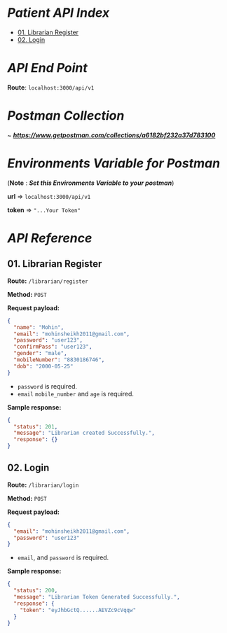 # _Patient API Index_

- [01. Librarian Register](#01-librarian-register)
- [02. Login](#02-login)

# _API End Point_

**Route**: `localhost:3000/api/v1`

# _Postman Collection_

~ _**https://www.getpostman.com/collections/a6182bf232a37d783100**_

# _Environments Variable for Postman_

(**Note** : _**Set this Environments Variable to your postman**_)

**url** => `localhost:3000/api/v1`

**token** => `"...Your Token"`

# _API Reference_

## 01. Librarian Register

**Route:**
`/librarian/register`

**Method:**
`POST`

**Request payload:**

```json
{
  "name": "Mohin",
  "email": "mohinsheikh2011@gmail.com",
  "password": "user123",
  "confirmPass": "user123",
  "gender": "male",
  "mobileNumber": "8830186746",
  "dob": "2000-05-25"
}
```

- `password` is required.
- `email` `mobile_number` and `age` is required.

**Sample response:**

```json
{
  "status": 201,
  "message": "Librarian created Successfully.",
  "response": {}
}
```

## 02. Login

**Route:**
`/librarian/login`

**Method:**
`POST`

**Request payload:**

```json
{
  "email": "mohinsheikh2011@gmail.com",
  "password": "user123"
}
```

- `email`, and `password` is required.

**Sample response:**

```json
{
  "status": 200,
  "message": "Librarian Token Generated Successfully.",
  "response": {
    "token": "eyJhbGctQ......AEVZc9cVqqw"
  }
}
```
